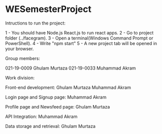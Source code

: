 # WESemesterProject

Intructions to run the project:

1 - You should have Node.js React.js to run react apps.
2 - Go to project folder (../facegram).
3 - Open a terminal(Windows Command Prompt or PowerShell).
4 - Write "npm start"
5 - A new project tab will be opened in your browser.

Group members:

021-19-0009 Ghulam Murtaza
021-19-0033 Muhammad Akram

Work division:

Front-end development:
			Ghulam Murtaza
			Muhammad Akram

Login page and Signup page:
			Muhammad Akram

Profile page and Newsfeed page:
			Ghulam Murtaza

API Integration:
			Muhammad Akram

Data storage and retrieval:
			Ghulam Murtaza
